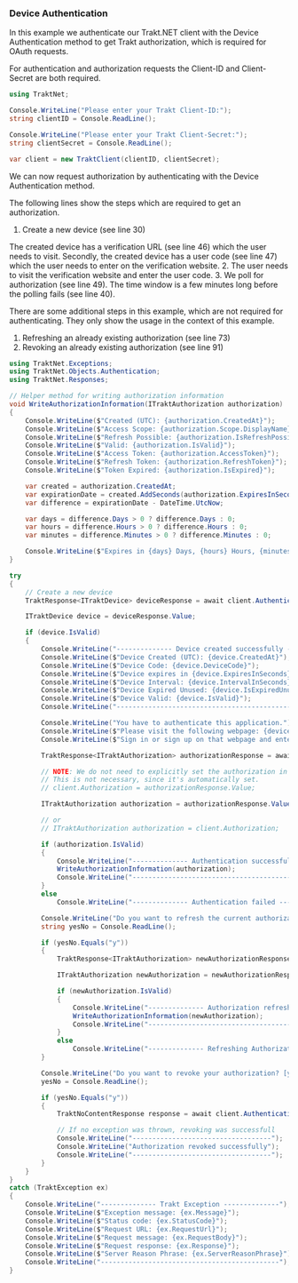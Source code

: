 ### Device Authentication

In this example we authenticate our Trakt.NET client with the Device Authentication method to get Trakt authorization, which is required for OAuth requests.

For authentication and authorization requests the Client-ID and Client-Secret are both required.

```csharp
using TraktNet;

Console.WriteLine("Please enter your Trakt Client-ID:");
string clientID = Console.ReadLine();

Console.WriteLine("Please enter your Trakt Client-Secret:");
string clientSecret = Console.ReadLine();

var client = new TraktClient(clientID, clientSecret);
```

We can now request authorization by authenticating with the Device Authentication method.

The following lines show the steps which are required to get an authorization.
1. Create a new device (see line 30)

The created device has a verification URL (see line 46) which the user needs to visit. Secondly, the created device has a user code (see line 47) which the user needs to enter on the verification website.
2. The user needs to visit the verification website and enter the user code.
3. We poll for authorization (see line 49). The time window is a few minutes long before the polling fails (see line 40).

There are some additional steps in this example, which are not required for authenticating. They only show the usage in the context of this example.
1. Refreshing an already existing authorization (see line 73)
2. Revoking an already existing authorization (see line 91)

```csharp
using TraktNet.Exceptions;
using TraktNet.Objects.Authentication;
using TraktNet.Responses;

// Helper method for writing authorization information
void WriteAuthorizationInformation(ITraktAuthorization authorization)
{
    Console.WriteLine($"Created (UTC): {authorization.CreatedAt}");
    Console.WriteLine($"Access Scope: {authorization.Scope.DisplayName}");
    Console.WriteLine($"Refresh Possible: {authorization.IsRefreshPossible}");
    Console.WriteLine($"Valid: {authorization.IsValid}");
    Console.WriteLine($"Access Token: {authorization.AccessToken}");
    Console.WriteLine($"Refresh Token: {authorization.RefreshToken}");
    Console.WriteLine($"Token Expired: {authorization.IsExpired}");

    var created = authorization.CreatedAt;
    var expirationDate = created.AddSeconds(authorization.ExpiresInSeconds);
    var difference = expirationDate - DateTime.UtcNow;

    var days = difference.Days > 0 ? difference.Days : 0;
    var hours = difference.Hours > 0 ? difference.Hours : 0;
    var minutes = difference.Minutes > 0 ? difference.Minutes : 0;

    Console.WriteLine($"Expires in {days} Days, {hours} Hours, {minutes} Minutes");
}

try
{
    // Create a new device
    TraktResponse<ITraktDevice> deviceResponse = await client.Authentication.GenerateDeviceAsync();

    ITraktDevice device = deviceResponse.Value;

    if (device.IsValid)
    {
        Console.WriteLine("-------------- Device created successfully --------------");
        Console.WriteLine($"Device Created (UTC): {device.CreatedAt}");
        Console.WriteLine($"Device Code: {device.DeviceCode}");
        Console.WriteLine($"Device expires in {device.ExpiresInSeconds} seconds");
        Console.WriteLine($"Device Interval: {device.IntervalInSeconds} seconds");
        Console.WriteLine($"Device Expired Unused: {device.IsExpiredUnused}");
        Console.WriteLine($"Device Valid: {device.IsValid}");
        Console.WriteLine("-------------------------------------------------------");

        Console.WriteLine("You have to authenticate this application.");
        Console.WriteLine($"Please visit the following webpage: {device.VerificationUrl}"); // Verification website
        Console.WriteLine($"Sign in or sign up on that webpage and enter the following code: {device.UserCode}"); // User code needs to be entered on the verification website

        TraktResponse<ITraktAuthorization> authorizationResponse = await client.Authentication.PollForAuthorizationAsync();

        // NOTE: We do not need to explicitly set the authorization in the client.
        // This is not necessary, since it's automatically set.
        // client.Authorization = authorizationResponse.Value;

        ITraktAuthorization authorization = authorizationResponse.Value;

        // or
        // ITraktAuthorization authorization = client.Authorization;

        if (authorization.IsValid)
        {
            Console.WriteLine("-------------- Authentication successful --------------");
            WriteAuthorizationInformation(authorization);
            Console.WriteLine("-------------------------------------------------------");
        }
        else
            Console.WriteLine("-------------- Authentication failed --------------");

        Console.WriteLine("Do you want to refresh the current authorization? [y/n]:");
        string yesNo = Console.ReadLine();

        if (yesNo.Equals("y"))
        {
            TraktResponse<ITraktAuthorization> newAuthorizationResponse = await client.Authentication.RefreshAuthorizationAsync();

            ITraktAuthorization newAuthorization = newAuthorizationResponse.Value;

            if (newAuthorization.IsValid)
            {
                Console.WriteLine("-------------- Authorization refreshed successfully --------------");
                WriteAuthorizationInformation(newAuthorization);
                Console.WriteLine("-------------------------------------------------------");
            }
            else
                Console.WriteLine("-------------- Refreshing Authorization failed --------------");
        }

        Console.WriteLine("Do you want to revoke your authorization? [y/n]:");
        yesNo = Console.ReadLine();

        if (yesNo.Equals("y"))
        {
            TraktNoContentResponse response = await client.Authentication.RevokeAuthorizationAsync();

            // If no exception was thrown, revoking was successfull
            Console.WriteLine("-----------------------------------");
            Console.WriteLine("Authorization revoked successfully");
            Console.WriteLine("-----------------------------------");
        }
    }
}
catch (TraktException ex)
{
    Console.WriteLine("-------------- Trakt Exception --------------");
    Console.WriteLine($"Exception message: {ex.Message}");
    Console.WriteLine($"Status code: {ex.StatusCode}");
    Console.WriteLine($"Request URL: {ex.RequestUrl}");
    Console.WriteLine($"Request message: {ex.RequestBody}");
    Console.WriteLine($"Request response: {ex.Response}");
    Console.WriteLine($"Server Reason Phrase: {ex.ServerReasonPhrase}");
    Console.WriteLine("---------------------------------------------");
}
```
